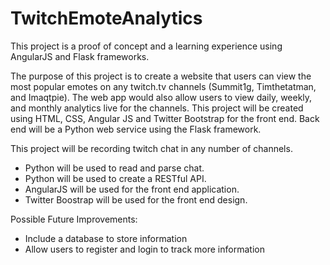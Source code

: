 # TwitchEmoteAnalytics

This project is a proof of concept and a learning experience using AngularJS and Flask frameworks.

The purpose of this project is to create a website that users can view the most popular emotes on any twitch.tv channels (Summit1g, Timthetatman, and Imaqtpie). The web app would also allow users to view daily, weekly, and monthly analytics live for the channels. This project will be created using HTML, CSS, Angular JS and Twitter Bootstrap for the front end. Back end will be a Python web service using the Flask framework.

This project will be recording twitch chat in any number of channels.
- Python will be used to read and parse chat.
- Python will be used to create a RESTful API.
- AngularJS will be used for the front end application.
- Twitter Boostrap will be used for the front end design.


Possible Future Improvements:
- Include a database to store information
- Allow users to register and login to track more information
